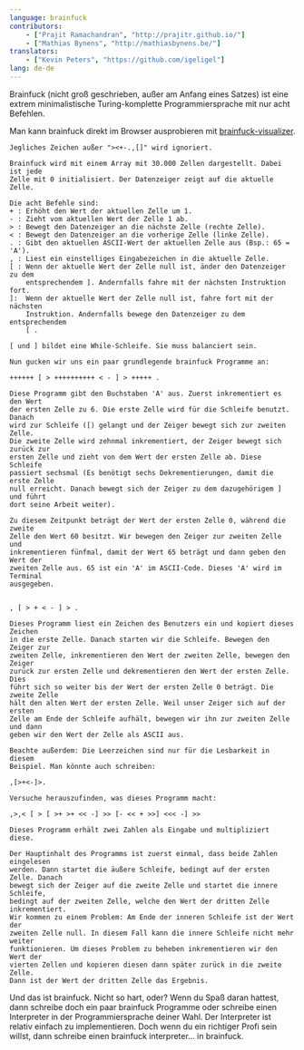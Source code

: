 ```yaml
---
language: brainfuck
contributors:
    - ["Prajit Ramachandran", "http://prajitr.github.io/"]
    - ["Mathias Bynens", "http://mathiasbynens.be/"]
translators:
    - ["Kevin Peters", "https://github.com/igeligel"]
lang: de-de
---
```


Brainfuck (nicht groß geschrieben, außer am Anfang eines Satzes) ist eine 
extrem minimalistische Turing-komplette Programmiersprache mit nur acht 
Befehlen.

Man kann brainfuck direkt im Browser ausprobieren mit [brainfuck-visualizer](http://fatiherikli.github.io/brainfuck-visualizer/).

```
Jegliches Zeichen außer "><+-.,[]" wird ignoriert.

Brainfuck wird mit einem Array mit 30.000 Zellen dargestellt. Dabei ist jede
Zelle mit 0 initialisiert. Der Datenzeiger zeigt auf die aktuelle Zelle.

Die acht Befehle sind:
+ : Erhöht den Wert der aktuellen Zelle um 1.
- : Zieht vom aktuellen Wert der Zelle 1 ab.
> : Bewegt den Datenzeiger an die nächste Zelle (rechte Zelle).
< : Bewegt den Datenzeiger an die vorherige Zelle (linke Zelle).
. : Gibt den aktuellen ASCII-Wert der aktuellen Zelle aus (Bsp.: 65 = 'A').
, : Liest ein einstelliges Eingabezeichen in die aktuelle Zelle.
[ : Wenn der aktuelle Wert der Zelle null ist, änder den Datenzeiger zu dem
	entsprechendem ]. Andernfalls fahre mit der nächsten Instruktion fort.
]:  Wenn der aktuelle Wert der Zelle null ist, fahre fort mit der nächsten
	Instruktion. Andernfalls bewege den Datenzeiger zu dem entsprechendem
	[ .

[ und ] bildet eine While-Schleife. Sie muss balanciert sein.

Nun gucken wir uns ein paar grundlegende brainfuck Programme an:

++++++ [ > ++++++++++ < - ] > +++++ .

Diese Programm gibt den Buchstaben 'A' aus. Zuerst inkrementiert es den Wert 
der ersten Zelle zu 6. Die erste Zelle wird für die Schleife benutzt. Danach 
wird zur Schleife ([) gelangt und der Zeiger bewegt sich zur zweiten Zelle. 
Die zweite Zelle wird zehnmal inkrementiert, der Zeiger bewegt sich zurück zur
ersten Zelle und zieht von dem Wert der ersten Zelle ab. Diese Schleife
passiert sechsmal (Es benötigt sechs Dekrementierungen, damit die erste Zelle 
null erreicht. Danach bewegt sich der Zeiger zu dem dazugehörigem ] und führt 
dort seine Arbeit weiter).

Zu diesem Zeitpunkt beträgt der Wert der ersten Zelle 0, während die zweite 
Zelle den Wert 60 besitzt. Wir bewegen den Zeiger zur zweiten Zelle und 
inkrementieren fünfmal, damit der Wert 65 beträgt und dann geben den Wert der 
zweiten Zelle aus. 65 ist ein 'A' im ASCII-Code. Dieses 'A' wird im Terminal 
ausgegeben.


, [ > + < - ] > .

Dieses Programm liest ein Zeichen des Benutzers ein und kopiert dieses Zeichen
in die erste Zelle. Danach starten wir die Schleife. Bewegen den Zeiger zur
zweiten Zelle, inkrementieren den Wert der zweiten Zelle, bewegen den Zeiger
zurück zur ersten Zelle und dekrementieren den Wert der ersten Zelle. Dies 
führt sich so weiter bis der Wert der ersten Zelle 0 beträgt. Die zweite Zelle 
hält den alten Wert der ersten Zelle. Weil unser Zeiger sich auf der ersten
Zelle am Ende der Schleife aufhält, bewegen wir ihn zur zweiten Zelle und dann
geben wir den Wert der Zelle als ASCII aus.

Beachte außerdem: Die Leerzeichen sind nur für die Lesbarkeit in diesem 
Beispiel. Man könnte auch schreiben:

,[>+<-]>.

Versuche herauszufinden, was dieses Programm macht:

,>,< [ > [ >+ >+ << -] >> [- << + >>] <<< -] >>

Dieses Programm erhält zwei Zahlen als Eingabe und multipliziert diese.

Der Hauptinhalt des Programms ist zuerst einmal, dass beide Zahlen eingelesen 
werden. Dann startet die äußere Schleife, bedingt auf der ersten Zelle. Danach
bewegt sich der Zeiger auf die zweite Zelle und startet die innere Schleife, 
bedingt auf der zweiten Zelle, welche den Wert der dritten Zelle inkrementiert.
Wir kommen zu einem Problem: Am Ende der inneren Schleife ist der Wert der
zweiten Zelle null. In diesem Fall kann die innere Schleife nicht mehr weiter
funktionieren. Um dieses Problem zu beheben inkrementieren wir den Wert der
vierten Zellen und kopieren diesen dann später zurück in die zweite Zelle.
Dann ist der Wert der dritten Zelle das Ergebnis.
```

Und das ist brainfuck. Nicht so hart, oder? Wenn du Spaß daran hattest, dann
schreibe doch ein paar brainfuck Programme oder schreibe einen Interpreter in
der Programmiersprache deiner Wahl. Der Interpreter ist relativ einfach zu
implementieren. Doch wenn du ein richtiger Profi sein willst, dann schreibe
einen brainfuck interpreter… in brainfuck.